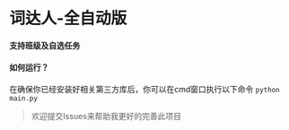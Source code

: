 # 词达人-全自动版

#### 支持班级及自选任务
#### 如何运行？
在确保你已经安装好相关第三方库后，你可以在cmd窗口执行以下命令
`python main.py`

> 欢迎提交Issues来帮助我更好的完善此项目
